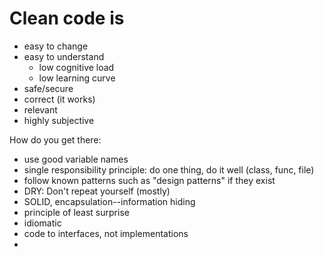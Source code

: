 # Clean code is

- easy to change
- easy to understand
    - low cognitive load
    - low learning curve
- safe/secure
- correct (it works)
- relevant
- highly subjective


How do you get there:

- use good variable names
- single responsibility principle: do one thing, do it well (class, func, file)
- follow known patterns such as "design patterns" if they exist
- DRY: Don't repeat yourself (mostly)
- SOLID, encapsulation--information hiding
- principle of least surprise
- idiomatic
- code to interfaces, not implementations
-
